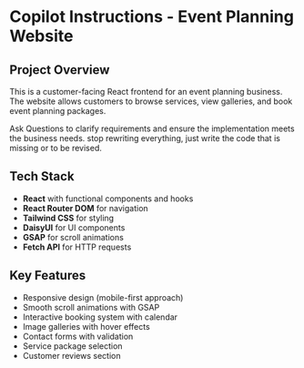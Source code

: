 # Copilot Instructions - Event Planning Website

## Project Overview
This is a customer-facing React frontend for an event planning business. The website allows customers to browse services, view galleries, and book event planning packages. 

Ask Questions to clarify requirements and ensure the implementation meets the business needs.
stop rewriting everything, just write the code that is missing or to be revised.

## Tech Stack
- **React** with functional components and hooks
- **React Router DOM** for navigation
- **Tailwind CSS** for styling
- **DaisyUI** for UI components
- **GSAP** for scroll animations
- **Fetch API** for HTTP requests


## Key Features
- Responsive design (mobile-first approach)
- Smooth scroll animations with GSAP
- Interactive booking system with calendar
- Image galleries with hover effects
- Contact forms with validation
- Service package selection
- Customer reviews section
